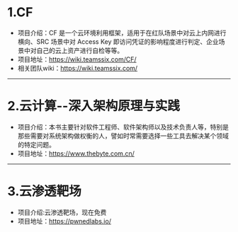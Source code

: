 # 1.CF
* 项目介绍：CF 是一个云环境利用框架，适用于在红队场景中对云上内网进行横向、SRC 场景中对 Access Key 即访问凭证的影响程度进行判定、企业场景中对自己的云上资产进行自检等等。
* 项目地址：https://wiki.teamssix.com/CF/
* 相关团队wiki：https://wiki.teamssix.com/
---
# 2.云计算--深入架构原理与实践
* 项目介绍：本书主要针对软件工程师、软件架构师以及技术负责人等，特别是那些需要对系统架构做权衡的人，譬如时常需要选择一些工具去解决某个领域的特定问题。
* 项目地址：https://www.thebyte.com.cn/
---
# 3.云渗透靶场
* 项目介绍:云渗透靶场，现在免费
* 项目地址：https://pwnedlabs.io/
